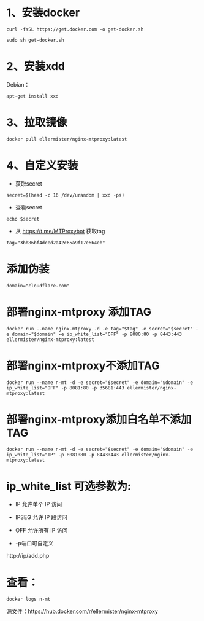 # 1、安装docker
```
curl -fsSL https://get.docker.com -o get-docker.sh
```
```
sudo sh get-docker.sh
```
# 2、安装xdd
Debian：
```
apt-get install xxd
```
# 3、拉取镜像
```
docker pull ellermister/nginx-mtproxy:latest
```
# 4、自定义安装
- 获取secret
```
secret=$(head -c 16 /dev/urandom | xxd -ps)
```
- 查看secret
```
echo $secret
```
- 从 https://t.me/MTProxybot 获取tag
```
tag="3bb86bf4dced2a42c65a9f17e664eb"
```
# 添加伪装
```
domain="cloudflare.com"
```
# 部署nginx-mtproxy 添加TAG
```
docker run --name nginx-mtproxy -d -e tag="$tag" -e secret="$secret" -e domain="$domain" -e ip_white_list="OFF" -p 8080:80 -p 8443:443 ellermister/nginx-mtproxy:latest
```
# 部署nginx-mtproxy不添加TAG
```
docker run --name n-mt -d -e secret="$secret" -e domain="$domain" -e ip_white_list="OFF" -p 8081:80 -p 35681:443 ellermister/nginx-mtproxy:latest
```
# 部署nginx-mtproxy添加白名单不添加TAG
```
docker run --name n-mt -d -e secret="$secret" -e domain="$domain" -e ip_white_list="IP" -p 8081:80 -p 8443:443 ellermister/nginx-mtproxy:latest
```
# ip_white_list 可选参数为:

- IP 允许单个 IP 访问

- IPSEG 允许 IP 段访问

- OFF 允许所有 IP 访问

- -p端口可自定义

http://ip/add.php

# 查看：
```
docker logs n-mt
```
源文件：https://hub.docker.com/r/ellermister/nginx-mtproxy
